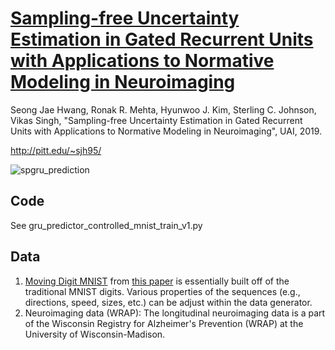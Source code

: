 # [Sampling-free Uncertainty Estimation in Gated Recurrent Units with Applications to Normative Modeling in Neuroimaging](http://pitt.edu/~sjh95/publication/uai2019_sjh.pdf)

Seong Jae Hwang, Ronak R. Mehta, Hyunwoo J. Kim, Sterling C. Johnson, Vikas Singh, "Sampling-free Uncertainty Estimation in Gated Recurrent Units with Applications to Normative Modeling in Neuroimaging", UAI, 2019.

http://pitt.edu/~sjh95/


![spgru_prediction](https://user-images.githubusercontent.com/18518338/120381851-f9928200-c2f0-11eb-8aad-a3ded622dc2b.png)



## Code
See gru_predictor_controlled_mnist_train_v1.py

## Data
1. [Moving Digit MNIST](http://www.cs.toronto.edu/~nitish/unsupervised_video/) from [this paper](http://www.cs.toronto.edu/~nitish/unsup_video.pdf) is essentially built off of the traditional MNIST digits. Various properties of the sequences (e.g., directions, speed, sizes, etc.) can be adjust within the data generator.
3. Neuroimaging data (WRAP): The longitudinal neuroimaging data is a part of the Wisconsin Registry for Alzheimer's Prevention (WRAP) at the University of Wisconsin-Madison.

